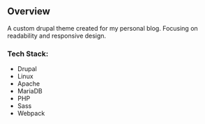 ## Overview

A custom drupal theme created for my personal blog. Focusing on readability and responsive design.

### Tech Stack:

-   Drupal
-   Linux
-   Apache
-   MariaDB
-   PHP
-   Sass
-   Webpack
